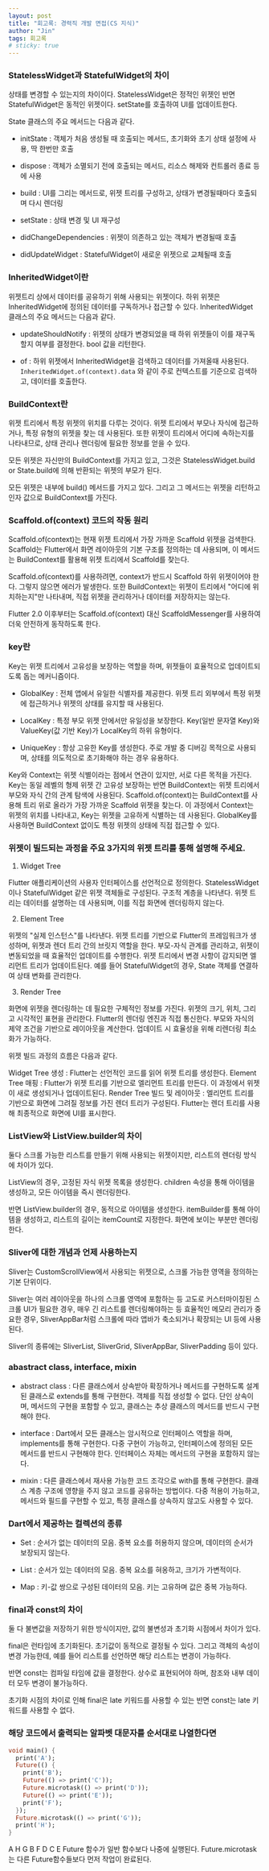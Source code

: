 ```yaml
---
layout: post
title: "회고록: 경력직 개발 면접(CS 지식)"
author: "Jin"
tags: 회고록
# sticky: true
---
```


### StatelessWidget과 StatefulWidget의 차이

상태를 변경할 수 있는지의 차이이다. StatelessWidget은 정적인 위젯인 반면 StatefulWidget은 동적인 위젯이다. setState를 호출하여 UI를 업데이트한다.

State 클래스의 주요 메서드는 다음과 같다.

- initState : 객체가 처음 생성될 때 호출되는 메서드, 초기화와 초기 상태 설정에 사용, 딱 한번만 호출

- dispose : 객체가 소멸되기 전에 호출되는 메서드, 리소스 해제와 컨트롤러 종료 등에 사용

- build : UI를 그리는 메서드로, 위젯 트리를 구성하고, 상태가 변경될때마다 호출되며 다시 렌더링

- setState : 상태 변경 및 UI 재구성

- didChangeDependencies : 위젯이 의존하고 있는 객체가 변경될때 호출

- didUpdateWidget : StatefulWidget이 새로운 위젯으로 교체될때 호출

### InheritedWidget이란

위젯트리 상에서 데이터를 공유하기 위해 사용되는 위젯이다. 하위 위젯은 InheritedWidget에 정의된 데이터를 구독하거나 접근할 수 있다.
InheritedWidget 클래스의 주요 메서드는 다음과 같다.

- updateShouldNotify : 위젯의 상태가 변경되었을 때 하위 위젯들이 이를 재구독할지 여부를 결정한다. bool 값을 리턴한다.

- of : 하위 위젯에서 InheritedWidget을 검색하고 데이터를 가져올때 사용된다.
`InheritedWidget.of(context).data` 와 같이 주로 컨텍스트를 기준으로 검색하고, 데이터를 호출한다.

### BuildContext란

위젯 트리에서 특정 위젯의 위치를 다루는 것이다. 위젯 트리에서 부모나 자식에 접근하거나, 특정 유형의 위젯을 찾는 데 사용된다. 또한 위젯이 트리에서 어디에 속하는지를 나타내므로, 상태 관리나 렌더링에 필요한 정보를 얻을 수 있다.

모든 위젯은 자신만의 BuildContext를 가지고 있고, 그것은 StatelessWidget.build or State.build에 의해 반환되는 위젯의 부모가 된다. 

모든 위젯은 내부에 build() 메서드를 가지고 있다. 그리고 그 메서드는 위젯을 리턴하고 인자 값으로 BuildContext를 가진다. 

### Scaffold.of(context) 코드의 작동 원리

Scaffold.of(context)는 현재 위젯 트리에서 가장 가까운 Scaffold 위젯을 검색한다. Scaffold는 Flutter에서 화면 레이아웃의 기본 구조를 정의하는 데 사용되며, 이 메서드는 BuildContext를 활용해 위젯 트리에서 Scaffold를 찾는다.

Scaffold.of(context)를 사용하려면, context가 반드시 Scaffold 하위 위젯이어야 한다. 그렇지 않으면 에러가 발생한다. 또한 BuildContext는 위젯이 트리에서 "어디에 위치하는지"만 나타내며, 직접 위젯을 관리하거나 데이터를 저장하지는 않는다.

Flutter 2.0 이후부터는 Scaffold.of(context) 대신 ScaffoldMessenger를 사용하여 더욱 안전하게 동작하도록 한다.

### key란

Key는 위젯 트리에서 고유성을 보장하는 역할을 하며, 위젯들이 효율적으로 업데이트되도록 돕는 메커니즘이다. 

- GlobalKey : 전체 앱에서 유일한 식별자를 제공한다. 위젯 트리 외부에서 특정 위젯에 접근하거나 위젯의 상태를 유지할 때 사용된다.

- LocalKey : 특정 부모 위젯 안에서만 유일성을 보장한다. Key(일반 문자열 Key)와 ValueKey(값 기반 Key)가 LocalKey의 하위 유형이다.

- UniqueKey : 항상 고유한 Key를 생성한다. 주로 개발 중 디버깅 목적으로 사용되며, 상태를 의도적으로 초기화해야 하는 경우 유용하다.

Key와 Context는 위젯 식별이라는 점에서 연관이 있지만, 서로 다른 목적을 가진다. Key는 동일 레벨의 형제 위젯 간 고유성 보장하는 반면 BuildContext는 위젯 트리에서 부모와 자식 간의 관계 탐색에 사용된다. Scaffold.of(context)는 BuildContext를 사용해 트리 위로 올라가 가장 가까운 Scaffold 위젯을 찾는다. 이 과정에서 Context는 위젯의 위치를 나타내고, Key는 위젯을 고유하게 식별하는 데 사용된다. GlobalKey를 사용하면 BuildContext 없이도 특정 위젯의 상태에 직접 접근할 수 있다.

### 위젯이 빌드되는 과정을 주요 3가지의 위젯 트리를 통해 설명해 주세요.

1. Widget Tree

Flutter 애플리케이션의 사용자 인터페이스를 선언적으로 정의한다.
StatelessWidget이나 StatefulWidget 같은 위젯 객체들로 구성된다.
구조적 계층을 나타낸다. 위젯 트리는 데이터를 설명하는 데 사용되며, 이를 직접 화면에 렌더링하지 않는다.

2. Element Tree

위젯의 "실제 인스턴스"를 나타낸다.
위젯 트리를 기반으로 Flutter의 프레임워크가 생성하며, 위젯과 렌더 트리 간의 브릿지 역할을 한다.
부모-자식 관계를 관리하고, 위젯이 변동되었을 때 효율적인 업데이트를 수행한다.
위젯 트리에서 변경 사항이 감지되면 엘리먼트 트리가 업데이트된다. 예를 들어 StatefulWidget의 경우, State 객체를 연결하여 상태 변화를 관리한다.

3. Render Tree

화면에 위젯을 렌더링하는 데 필요한 구체적인 정보를 가진다.
위젯의 크기, 위치, 그리고 시각적인 표현을 관리한다.
Flutter의 렌더링 엔진과 직접 통신한다.
부모와 자식의 제약 조건을 기반으로 레이아웃을 계산한다.
업데이트 시 효율성을 위해 리렌더링 최소화가 가능하다.

위젯 빌드 과정의 흐름은 다음과 같다.

Widget Tree 생성 : Flutter는 선언적인 코드를 읽어 위젯 트리를 생성한다.
Element Tree 매핑 : Flutter가 위젯 트리를 기반으로 엘리먼트 트리를 만든다. 이 과정에서 위젯이 새로 생성되거나 업데이트된다.
Render Tree 빌드 및 레이아웃 : 엘리먼트 트리를 기반으로 화면에 그려질 정보를 가진 렌더 트리가 구성된다. Flutter는 렌더 트리를 사용해 최종적으로 화면에 UI를 표시한다.

### ListView와 ListView.builder의 차이

둘다 스크롤 가능한 리스트를 만들기 위해 사용되는 위젯이지만, 리스트의 렌더링 방식에 차이가 있다.

ListView의 경우, 고정된 자식 위젯 목록을 생성한다. children 속성을 통해 아이템을 생성하고, 모든 아이템을 즉시 렌더링한다.

반면 ListView.builder의 경우, 동적으로 아이템을 생성한다. itemBuilder를 통해 아이템을 생성하고, 리스트의 길이는 itemCount로 지정한다. 화면에 보이는 부분만 렌더링한다.

### Sliver에 대한 개념과 언제 사용하는지

Sliver는 CustomScrollView에서 사용되는 위젯으로, 스크롤 가능한 영역을 정의하는 기본 단위이다. 

Sliver는 여러 레이아웃을 하나의 스크롤 영역에 포함하는 등 고도로 커스터마이징된 스크롤 UI가 필요한 경우, 매우 긴 리스트를 렌더링해야하는 등 효율적인 메모리 관리가 중요한 경우, SliverAppBar처럼 스크롤에 따라 앱바가 축소되거나 확장되는 UI 등에 사용된다.

Sliver의 종류에는 SliverList, SliverGrid, SliverAppBar, SliverPadding 등이 있다.

### abastract class, interface, mixin

- abstract class : 다른 클래스에서 상속받아 확장하거나 메서드를 구현하도록 설계된 클래스로 extends를 통해 구현한다. 객체를 직접 생성할 수 없다. 단인 상속이며, 메서드의 구현을 포함할 수 있고, 클래스는 추상 클래스의 메서드를 반드시 구현해야 한다.

- interface : Dart에서 모든 클래스는 암시적으로 인터페이스 역할을 하며, implements를 통해 구현한다. 다중 구현이 가능하고, 인터페이스에 정의된 모든 메서드를 반드시 구현해야 한다. 인터페이스 자체는 메서드의 구현을 포함하지 않는다.

- mixin : 다른 클래스에서 재사용 가능한 코드 조각으로 with를 통해 구현한다. 클래스 계층 구조에 영향을 주지 않고 코드를 공유하는 방법이다. 다중 적용이 가능하고, 메서드와 필드를 구현할 수 있고, 특정 클래스를 상속하지 않고도 사용할 수 있다.

### Dart에서 제공하는 컬렉션의 종류

- Set : 순서가 없는 데이터의 모음. 중복 요소를 허용하지 않으며, 데이터의 순서가 보장되지 않는다.

- List : 순서가 있는 데이터의 모음. 중복 요소를 혀옹하고, 크기가 가변적이다.

- Map : 키-값 쌍으로 구성된 데이터의 모음. 키는 고유하며 값은 중복 가능하다.

### final과 const의 차이

둘 다 불변값을 저장하기 위한 방식이지만, 값의 불변성과 초기화 시점에서 차이가 있다.

final은 런타임에 초기화된다. 초기값이 동적으로 결정될 수 있다. 그리고 객체의 속성이 변경 가능한데, 예를 들어 리스트를 선언하면 해당 리스트는 변경이 가능하다.

반면 const는 컴파일 타임에 값을 결정한다. 상수로 표현되어야 하며, 참조와 내부 데이터 모두 변경이 불가능하다.

초기화 시점의 차이로 인해 final은 late 키워드를 사용할 수 있는 반면 const는 late 키워드를 사용할 수 없다.

### 해당 코드에서 출력되는 알파벳 대문자를 순서대로 나열한다면

```dart
void main() {  
  print('A');  
  Future(() {  
    print('B');  
    Future(() => print('C'));  
    Future.microtask(() => print('D'));  
    Future(() => print('E'));  
    print('F');  
  });  
  Future.microtask(() => print('G'));  
  print('H');  
}
```
A H G B F D C E
Future 함수가 일반 함수보다 나중에 실행된다.
Future.microtask는 다른 Future함수들보다 먼저 작업이 완료된다.
